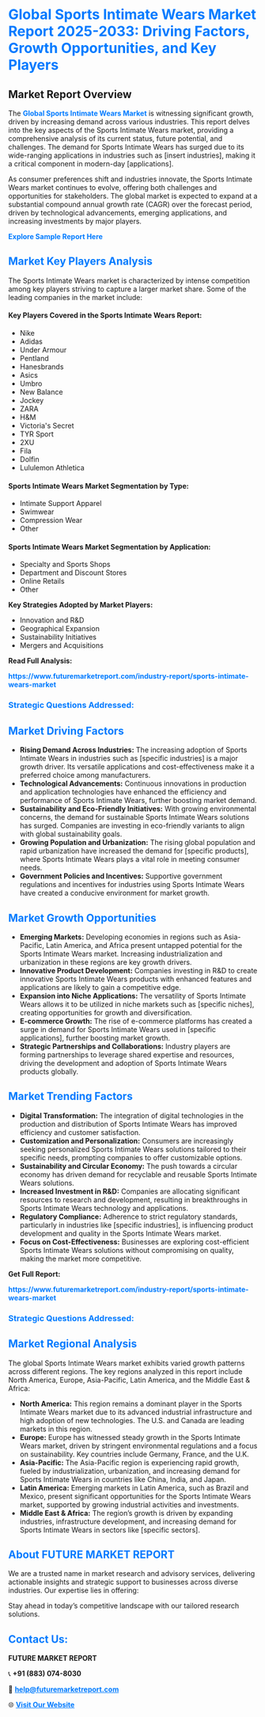 <h1 style="color: #007BFF;">Global Sports Intimate Wears Market Report 2025-2033: Driving Factors, Growth Opportunities, and Key Players</h1>

<section id="overview">
<h2>Market Report Overview</h2>
<p>The <a href="https://www.futuremarketreport.com/industry-report/sports-intimate-wears-market" style="color: #007BFF; text-decoration: none;"><strong>Global Sports Intimate Wears Market</strong></a> is witnessing significant growth, driven by increasing demand across various industries. This report delves into the key aspects of the Sports Intimate Wears market, providing a comprehensive analysis of its current status, future potential, and challenges. The demand for Sports Intimate Wears has surged due to its wide-ranging applications in industries such as [insert industries], making it a critical component in modern-day [applications].</p>
<p>As consumer preferences shift and industries innovate, the Sports Intimate Wears market continues to evolve, offering both challenges and opportunities for stakeholders. The global market is expected to expand at a substantial compound annual growth rate (CAGR) over the forecast period, driven by technological advancements, emerging applications, and increasing investments by major players.</p>
</section>

<section id="overview">
<p><a href="https://www.futuremarketreport.com/request-sample/reportId=104474" style="color: #007BFF; text-decoration: none;"><strong>Explore Sample Report Here</strong></a></p>
</section>

<section id="key-players">
<h2 style="color: #007BFF;">Market Key Players Analysis</h2>
<p>The Sports Intimate Wears market is characterized by intense competition among key players striving to capture a larger market share. Some of the leading companies in the market include:</p>
<h4>Key Players Covered in the Sports Intimate Wears Report:</h4>
<ul><li>Nike</li><li>Adidas</li><li>Under Armour</li><li>Pentland</li><li>Hanesbrands</li><li>Asics</li><li>Umbro</li><li>New Balance</li><li>Jockey</li><li>ZARA</li><li>H&amp;M</li><li>Victoria&#039;s Secret</li><li>TYR Sport</li><li>2XU</li><li>Fila</li><li>Dolfin</li><li>Lululemon Athletica</li></ul>
<h4>Sports Intimate Wears Market Segmentation by Type:</h4>
<ul><li>Intimate Support Apparel</li><li>Swimwear</li><li>Compression Wear</li><li>Other</li></ul>

<h4>Sports Intimate Wears Market Segmentation by Application:</h4>
<ul><li>Specialty and Sports Shops</li><li>Department and Discount Stores</li><li>Online Retails</li><li>Other</li></ul>
<p><strong>Key Strategies Adopted by Market Players:</strong></p>
<ul>
<li>Innovation and R&D</li>
<li>Geographical Expansion</li>
<li>Sustainability Initiatives</li>
<li>Mergers and Acquisitions</li>
</ul>
</section>

<section>
<p><strong>Read Full Analysis: </strong></p><a href="https://www.futuremarketreport.com/industry-report/sports-intimate-wears-market" style="color: #007BFF; text-decoration: none;"><strong>https://www.futuremarketreport.com/industry-report/sports-intimate-wears-market</strong></a>
<h3 style="color: #007BFF;">Strategic Questions Addressed:</h3>
</section>

<section id="driving-factors">
<h2 style="color: #007BFF;">Market Driving Factors</h2>
<ul>
<li><strong>Rising Demand Across Industries:</strong> The increasing adoption of Sports Intimate Wears in industries such as [specific industries] is a major growth driver. Its versatile applications and cost-effectiveness make it a preferred choice among manufacturers.</li>
<li><strong>Technological Advancements:</strong> Continuous innovations in production and application technologies have enhanced the efficiency and performance of Sports Intimate Wears, further boosting market demand.</li>
<li><strong>Sustainability and Eco-Friendly Initiatives:</strong> With growing environmental concerns, the demand for sustainable Sports Intimate Wears solutions has surged. Companies are investing in eco-friendly variants to align with global sustainability goals.</li>
<li><strong>Growing Population and Urbanization:</strong> The rising global population and rapid urbanization have increased the demand for [specific products], where Sports Intimate Wears plays a vital role in meeting consumer needs.</li>
<li><strong>Government Policies and Incentives:</strong> Supportive government regulations and incentives for industries using Sports Intimate Wears have created a conducive environment for market growth.</li>
</ul>
</section>

<section id="growth-opportunities">
<h2 style="color: #007BFF;">Market Growth Opportunities</h2>
<ul>
<li><strong>Emerging Markets:</strong> Developing economies in regions such as Asia-Pacific, Latin America, and Africa present untapped potential for the Sports Intimate Wears market. Increasing industrialization and urbanization in these regions are key growth drivers.</li>
<li><strong>Innovative Product Development:</strong> Companies investing in R&D to create innovative Sports Intimate Wears products with enhanced features and applications are likely to gain a competitive edge.</li>
<li><strong>Expansion into Niche Applications:</strong> The versatility of Sports Intimate Wears allows it to be utilized in niche markets such as [specific niches], creating opportunities for growth and diversification.</li>
<li><strong>E-commerce Growth:</strong> The rise of e-commerce platforms has created a surge in demand for Sports Intimate Wears used in [specific applications], further boosting market growth.</li>
<li><strong>Strategic Partnerships and Collaborations:</strong> Industry players are forming partnerships to leverage shared expertise and resources, driving the development and adoption of Sports Intimate Wears products globally.</li>
</ul>
</section>

<section id="trending-factors">
<h2 style="color: #007BFF;">Market Trending Factors</h2>
<ul>
<li><strong>Digital Transformation:</strong> The integration of digital technologies in the production and distribution of Sports Intimate Wears has improved efficiency and customer satisfaction.</li>
<li><strong>Customization and Personalization:</strong> Consumers are increasingly seeking personalized Sports Intimate Wears solutions tailored to their specific needs, prompting companies to offer customizable options.</li>
<li><strong>Sustainability and Circular Economy:</strong> The push towards a circular economy has driven demand for recyclable and reusable Sports Intimate Wears solutions.</li>
<li><strong>Increased Investment in R&D:</strong> Companies are allocating significant resources to research and development, resulting in breakthroughs in Sports Intimate Wears technology and applications.</li>
<li><strong>Regulatory Compliance:</strong> Adherence to strict regulatory standards, particularly in industries like [specific industries], is influencing product development and quality in the Sports Intimate Wears market.</li>
<li><strong>Focus on Cost-Effectiveness:</strong> Businesses are exploring cost-efficient Sports Intimate Wears solutions without compromising on quality, making the market more competitive.</li>
</ul>
</section>

<section>
<p><strong>Get Full Report: </strong></p><a href="https://www.futuremarketreport.com/industry-report/sports-intimate-wears-market" style="color: #007BFF; text-decoration: none;"><strong>https://www.futuremarketreport.com/industry-report/sports-intimate-wears-market</strong></a>
<h3 style="color: #007BFF;">Strategic Questions Addressed:</h3>
</section>


<section id="regional-analysis">
<h2 style="color: #007BFF;">Market Regional Analysis</h2>
<p>The global Sports Intimate Wears market exhibits varied growth patterns across different regions. The key regions analyzed in this report include North America, Europe, Asia-Pacific, Latin America, and the Middle East & Africa:</p>
<ul>
<li><strong>North America:</strong> This region remains a dominant player in the Sports Intimate Wears market due to its advanced industrial infrastructure and high adoption of new technologies. The U.S. and Canada are leading markets in this region.</li>
<li><strong>Europe:</strong> Europe has witnessed steady growth in the Sports Intimate Wears market, driven by stringent environmental regulations and a focus on sustainability. Key countries include Germany, France, and the U.K.</li>
<li><strong>Asia-Pacific:</strong> The Asia-Pacific region is experiencing rapid growth, fueled by industrialization, urbanization, and increasing demand for Sports Intimate Wears in countries like China, India, and Japan.</li>
<li><strong>Latin America:</strong> Emerging markets in Latin America, such as Brazil and Mexico, present significant opportunities for the Sports Intimate Wears market, supported by growing industrial activities and investments.</li>
<li><strong>Middle East & Africa:</strong> The region’s growth is driven by expanding industries, infrastructure development, and increasing demand for Sports Intimate Wears in sectors like [specific sectors].</li>
</ul>
</section>

<footer>
<h2 style="color: #007BFF;">About FUTURE MARKET REPORT</h2>
<p>We are a trusted name in market research and advisory services, delivering actionable insights and strategic support to businesses across diverse industries. Our expertise lies in offering:</p>

<p>Stay ahead in today’s competitive landscape with our tailored research solutions.</p>

<h2 style="color: #007BFF;">Contact Us:</h2>
<p><strong>FUTURE MARKET REPORT</strong></p>
<p>📞 <strong>+91 (883) 074-8030</strong></p>
<p>📧 <strong><a href="mailto:help@futuremarketreport.com" style="color: #007BFF;">help@futuremarketreport.com</a></strong></p>
<p>🌐 <strong><a href="https://www.futuremarketreport.com/" style="color: #007BFF;">Visit Our Website</a></strong></p>
</footer>